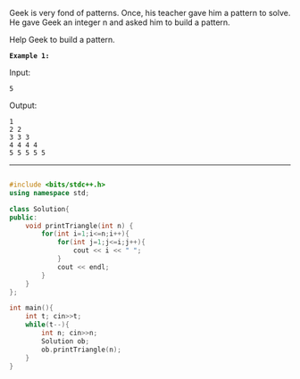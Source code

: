 Geek is very fond of patterns. Once, his teacher gave him a  pattern to solve. He gave Geek an integer n and asked him to build a pattern.

Help Geek to build a pattern.

 

**```Example 1:```**

Input: 

```5```

Output:

```
1
2 2 
3 3 3 
4 4 4 4 
5 5 5 5 5
```

<hr>

```cpp

#include <bits/stdc++.h>
using namespace std;

class Solution{
public:
    void printTriangle(int n) {
        for(int i=1;i<=n;i++){
            for(int j=1;j<=i;j++){
                cout << i << " ";
            }
            cout << endl;
        }
    }
};

int main(){
    int t; cin>>t;
    while(t--){
        int n; cin>>n;
        Solution ob;
        ob.printTriangle(n);
    }
}
```

